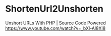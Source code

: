 # ShortenUrl2Unshorten
Unshort URLs With PHP | Source Code Powered
https://www.youtube.com/watch?v=_bXl-Al8XI8
